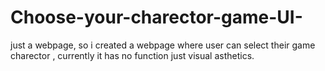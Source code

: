 # Choose-your-charector-game-UI-
just a webpage,
so i created a webpage where user can select their game charector , currently it has no function just visual asthetics.
